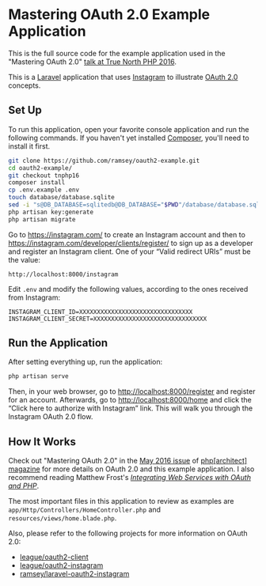 # Mastering OAuth 2.0 Example Application

This is the full source code for the example application used in the "Mastering OAuth 2.0" [talk at True North PHP 2016](https://benramsey.com/talks/2016/11/tnphp-oauth2/).

This is a [Laravel](https://laravel.com/) application that uses [Instagram](https://www.instagram.com/) to illustrate [OAuth 2.0](http://oauth.net/2/) concepts.

## Set Up

To run this application, open your favorite console application and run the following commands. If you haven't yet installed [Composer](https://getcomposer.org/), you'll need to install it first.

``` bash
git clone https://github.com/ramsey/oauth2-example.git
cd oauth2-example/
git checkout tnphp16
composer install
cp .env.example .env
touch database/database.sqlite
sed -i "s@DB_DATABASE=sqlitedb@DB_DATABASE="$PWD"/database/database.sqlite@" .env
php artisan key:generate
php artisan migrate
```

Go to <https://instagram.com/> to create an Instagram account and then to <https://instagram.com/developer/clients/register/> to sign up as a developer and register an Instagram client. One of your “Valid redirect URIs” must be the value:

    http://localhost:8000/instagram

Edit `.env` and modify the following values, according to the ones received from Instagram:

    INSTAGRAM_CLIENT_ID=XXXXXXXXXXXXXXXXXXXXXXXXXXXXXXXX
    INSTAGRAM_CLIENT_SECRET=XXXXXXXXXXXXXXXXXXXXXXXXXXXXXXXX

## Run the Application

After setting everything up, run the application:

``` bash
php artisan serve
```

Then, in your web browser, go to <http://localhost:8000/register> and register for an account. Afterwards, go to <http://localhost:8000/home> and click the “Click here to authorize with Instagram” link. This will walk you through the Instagram OAuth 2.0 flow.

## How It Works

Check out "Mastering OAuth 2.0" in the [May 2016 issue](https://www.phparch.com/magazine/2016-2/may/) of [php\[architect\] magazine](https://www.phparch.com/) for more details on OAuth 2.0 and this example application. I also recommend reading Matthew Frost's [_Integrating Web Services with OAuth and PHP_](https://www.phparch.com/books/integrating-web-services-with-oauth-and-php/).

The most important files in this application to review as examples are `app/Http/Controllers/HomeController.php` and `resources/views/home.blade.php`.

Also, please refer to the following projects for more information on OAuth 2.0:

* [league/oauth2-client](https://github.com/thephpleague/oauth2-client)
* [league/oauth2-instagram](https://github.com/thephpleague/oauth2-instagram)
* [ramsey/laravel-oauth2-instagram](https://github.com/ramsey/laravel-oauth2-instagram)
